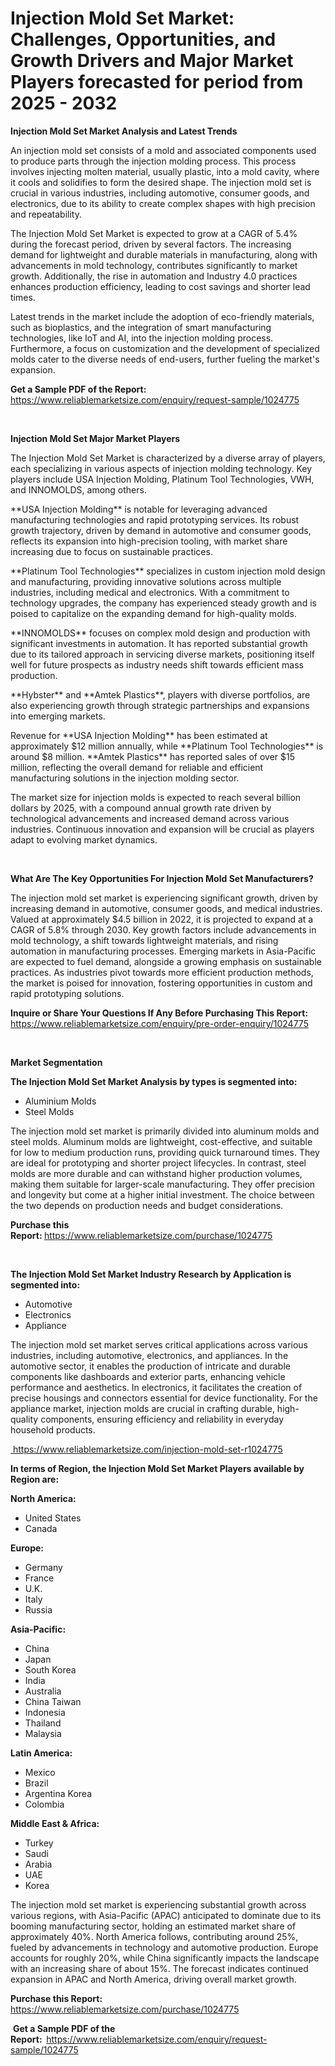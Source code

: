 <p><h1>Injection Mold Set Market: Challenges, Opportunities, and Growth Drivers and Major Market Players forecasted for period from 2025 - 2032</h1></p><p><strong>Injection Mold Set Market Analysis and Latest Trends</strong></p>
<p><p>An injection mold set consists of a mold and associated components used to produce parts through the injection molding process. This process involves injecting molten material, usually plastic, into a mold cavity, where it cools and solidifies to form the desired shape. The injection mold set is crucial in various industries, including automotive, consumer goods, and electronics, due to its ability to create complex shapes with high precision and repeatability.</p><p>The Injection Mold Set Market is expected to grow at a CAGR of 5.4% during the forecast period, driven by several factors. The increasing demand for lightweight and durable materials in manufacturing, along with advancements in mold technology, contributes significantly to market growth. Additionally, the rise in automation and Industry 4.0 practices enhances production efficiency, leading to cost savings and shorter lead times. </p><p>Latest trends in the market include the adoption of eco-friendly materials, such as bioplastics, and the integration of smart manufacturing technologies, like IoT and AI, into the injection molding process. Furthermore, a focus on customization and the development of specialized molds cater to the diverse needs of end-users, further fueling the market's expansion.</p></p>
<p><strong>Get a Sample PDF of the Report:&nbsp;</strong> <a href="https://www.reliablemarketsize.com/enquiry/request-sample/1024775?utm_campaign=3010&utm_medium=2&utm_source=Github&utm_content=ia&utm_term=18042025&utm_id=injection-mold-set">https://www.reliablemarketsize.com/enquiry/request-sample/1024775</a></p>
<p>&nbsp;</p>
<p><strong>Injection Mold Set Major Market Players</strong></p>
<p><p>The Injection Mold Set Market is characterized by a diverse array of players, each specializing in various aspects of injection molding technology. Key players include USA Injection Molding, Platinum Tool Technologies, VWH, and INNOMOLDS, among others.</p><p>**USA Injection Molding** is notable for leveraging advanced manufacturing technologies and rapid prototyping services. Its robust growth trajectory, driven by demand in automotive and consumer goods, reflects its expansion into high-precision tooling, with market share increasing due to focus on sustainable practices.</p><p>**Platinum Tool Technologies** specializes in custom injection mold design and manufacturing, providing innovative solutions across multiple industries, including medical and electronics. With a commitment to technology upgrades, the company has experienced steady growth and is poised to capitalize on the expanding demand for high-quality molds.</p><p>**INNOMOLDS** focuses on complex mold design and production with significant investments in automation. It has reported substantial growth due to its tailored approach in servicing diverse markets, positioning itself well for future prospects as industry needs shift towards efficient mass production.</p><p>**Hybster** and **Amtek Plastics**, players with diverse portfolios, are also experiencing growth through strategic partnerships and expansions into emerging markets. </p><p>Revenue for **USA Injection Molding** has been estimated at approximately $12 million annually, while **Platinum Tool Technologies** is around $8 million. **Amtek Plastics** has reported sales of over $15 million, reflecting the overall demand for reliable and efficient manufacturing solutions in the injection molding sector.</p><p>The market size for injection molds is expected to reach several billion dollars by 2025, with a compound annual growth rate driven by technological advancements and increased demand across various industries. Continuous innovation and expansion will be crucial as players adapt to evolving market dynamics.</p></p>
<p>&nbsp;</p>
<p><strong>What Are The Key Opportunities For Injection Mold Set Manufacturers?</strong></p>
<p><p>The injection mold set market is experiencing significant growth, driven by increasing demand in automotive, consumer goods, and medical industries. Valued at approximately $4.5 billion in 2022, it is projected to expand at a CAGR of 5.8% through 2030. Key growth factors include advancements in mold technology, a shift towards lightweight materials, and rising automation in manufacturing processes. Emerging markets in Asia-Pacific are expected to fuel demand, alongside a growing emphasis on sustainable practices. As industries pivot towards more efficient production methods, the market is poised for innovation, fostering opportunities in custom and rapid prototyping solutions.</p></p>
<p><strong>Inquire or Share Your Questions If Any Before Purchasing This Report:</strong> <a href="https://www.reliablemarketsize.com/enquiry/pre-order-enquiry/1024775?utm_campaign=3010&utm_medium=2&utm_source=Github&utm_content=ia&utm_term=18042025&utm_id=injection-mold-set">https://www.reliablemarketsize.com/enquiry/pre-order-enquiry/1024775</a></p>
<p>&nbsp;</p>
<p><strong>Market Segmentation</strong></p>
<p><strong>The Injection Mold Set Market Analysis by types is segmented into:</strong></p>
<p><ul><li>Aluminium Molds</li><li>Steel Molds</li></ul></p>
<p><p>The injection mold set market is primarily divided into aluminum molds and steel molds. Aluminum molds are lightweight, cost-effective, and suitable for low to medium production runs, providing quick turnaround times. They are ideal for prototyping and shorter project lifecycles. In contrast, steel molds are more durable and can withstand higher production volumes, making them suitable for larger-scale manufacturing. They offer precision and longevity but come at a higher initial investment. The choice between the two depends on production needs and budget considerations.</p></p>
<p><strong>Purchase this Report:&nbsp;</strong><a href="https://www.reliablemarketsize.com/purchase/1024775?utm_campaign=3010&utm_medium=2&utm_source=Github&utm_content=ia&utm_term=18042025&utm_id=injection-mold-set">https://www.reliablemarketsize.com/purchase/1024775</a></p>
<p>&nbsp;</p>
<p><strong>The Injection Mold Set Market Industry Research by Application is segmented into:</strong></p>
<p><ul><li>Automotive</li><li>Electronics</li><li>Appliance</li></ul></p>
<p><p>The injection mold set market serves critical applications across various industries, including automotive, electronics, and appliances. In the automotive sector, it enables the production of intricate and durable components like dashboards and exterior parts, enhancing vehicle performance and aesthetics. In electronics, it facilitates the creation of precise housings and connectors essential for device functionality. For the appliance market, injection molds are crucial in crafting durable, high-quality components, ensuring efficiency and reliability in everyday household products.</p></p>
<p><a href="https://www.reliablemarketsize.com/injection-mold-set-r1024775?utm_campaign=3010&utm_medium=2&utm_source=Github&utm_content=ia&utm_term=18042025&utm_id=injection-mold-set">&nbsp;https://www.reliablemarketsize.com/injection-mold-set-r1024775</a></p>
<p><strong>In terms of Region, the Injection Mold Set Market Players available by Region are:</strong></p>
<p>
    <p> <strong> North America: </strong>
        <ul>
            <li>United States</li>
            <li>Canada</li>
        </ul>
        </p> 
    <p> <strong> Europe: </strong>
        <ul>
            <li>Germany</li>
            <li>France</li>
            <li>U.K.</li>
            <li>Italy</li>
            <li>Russia</li>
        </ul>
        </p> 
    <p> <strong> Asia-Pacific: </strong>
        <ul>
            <li>China</li>
            <li>Japan</li>
            <li>South Korea</li>
            <li>India</li>
            <li>Australia</li>
            <li>China Taiwan</li>
            <li>Indonesia</li>
            <li>Thailand</li>
            <li>Malaysia</li>
        </ul>
        </p> 
    <p> <strong> Latin America: </strong>
        <ul>
            <li>Mexico</li>
            <li>Brazil</li>
            <li>Argentina Korea</li>
            <li>Colombia</li>
        </ul>
        </p> 
    <p> <strong> Middle East & Africa: </strong>
        <ul>
            <li>Turkey</li>
            <li>Saudi</li>
            <li>Arabia</li>
            <li>UAE</li>
            <li>Korea</li>
        </ul>
    </p>
    </p>
<p><p>The injection mold set market is experiencing substantial growth across various regions, with Asia-Pacific (APAC) anticipated to dominate due to its booming manufacturing sector, holding an estimated market share of approximately 40%. North America follows, contributing around 25%, fueled by advancements in technology and automotive production. Europe accounts for roughly 20%, while China significantly impacts the landscape with an increasing share of about 15%. The forecast indicates continued expansion in APAC and North America, driving overall market growth.</p></p>
<p><strong>Purchase this Report: </strong><a href="https://www.reliablemarketsize.com/purchase/1024775?utm_campaign=3010&utm_medium=2&utm_source=Github&utm_content=ia&utm_term=18042025&utm_id=injection-mold-set">https://www.reliablemarketsize.com/purchase/1024775</a></p>
<p>&nbsp;<strong>Get a Sample PDF of the Report:&nbsp;&nbsp;</strong><a href="https://www.reliablemarketsize.com/enquiry/request-sample/1024775?utm_campaign=3010&utm_medium=2&utm_source=Github&utm_content=ia&utm_term=18042025&utm_id=injection-mold-set">https://www.reliablemarketsize.com/enquiry/request-sample/1024775</a></p>
<p><strong></strong></p>
<p><p></p><p></p><p></p></p>